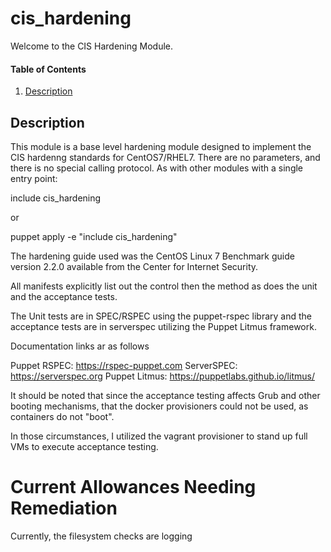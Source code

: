 # cis_hardening

Welcome to the CIS Hardening Module.

#### Table of Contents

1. [Description](#description)

## Description

This module is a base level hardening module designed to implement the CIS hardenng 
standards for CentOS7/RHEL7. There are no parameters, and there is no special calling 
protocol.  As with other modules with a single entry point:

include cis_hardening

or

puppet apply -e "include cis_hardening"

The hardening guide used was the CentOS Linux 7 Benchmark guide version 2.2.0
available from the Center for Internet Security.

All manifests explicitly list out the control then the method as does the unit and
the acceptance tests.

The Unit tests are in SPEC/RSPEC using the puppet-rspec library and the acceptance
tests are in serverspec utilizing the Puppet Litmus framework.

Documentation links ar as follows

Puppet RSPEC:  https://rspec-puppet.com
ServerSPEC:    https://serverspec.org
Puppet Litmus: https://puppetlabs.github.io/litmus/

It should be noted that since the acceptance testing affects Grub and other booting 
mechanisms, that the docker provisioners could not be used, as containers do not "boot".

In those circumstances, I utilized the vagrant provisioner to stand up full VMs to 
execute acceptance testing.

# Current Allowances Needing Remediation
Currently, the filesystem checks are logging 